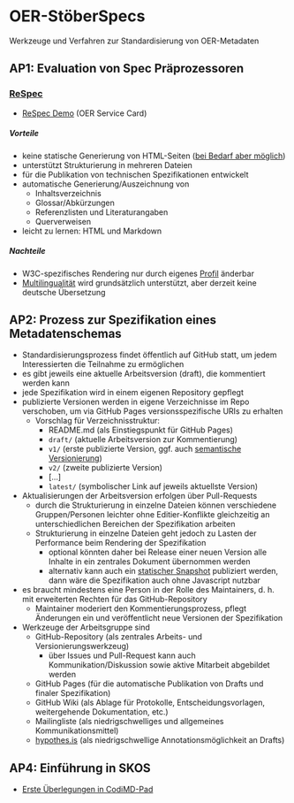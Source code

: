 # OER-StöberSpecs

Werkzeuge und Verfahren zur Standardisierung von OER-Metadaten

## AP1: Evaluation von Spec Präprozessoren

### <a id="respec"></a>[ReSpec](https://github.com/w3c/respec)

* [ReSpec Demo](evaluation/ReSpec/demo-service-card.html) (OER Service Card)

##### Vorteile

- keine statische Generierung von HTML-Seiten ([bei Bedarf aber möglich](https://github.com/w3c/respec/wiki/ReSpec-Editor's-Guide#creating-a-static-snapshot))
- unterstützt Strukturierung in mehreren Dateien
- für die Publikation von technischen Spezifikationen entwickelt
- automatische Generierung/Auszeichnung von
  - Inhaltsverzeichnis
  - Glossar/Abkürzungen
  - Referenzlisten und Literaturangaben
  - Querverweisen
- leicht zu lernen: HTML und Markdown

##### Nachteile

- W3C-spezifisches Rendering nur durch eigenes [Profil](https://github.com/w3c/respec/wiki/Developers-Guide#custom-profiles) änderbar
- [Multilingualität](https://github.com/w3c/respec/blob/develop/src/core/l10n.js) wird grundsätzlich unterstützt, aber derzeit keine deutsche Übersetzung

## AP2: Prozess zur Spezifikation eines Metadatenschemas

- Standardisierungsprozess findet öffentlich auf GitHub statt, um jedem Interessierten die Teilnahme zu ermöglichen
- es gibt jeweils eine aktuelle Arbeitsversion (draft), die kommentiert werden kann
- jede Spezifikation wird in einem eigenen Repository gepflegt
- publizierte Versionen werden in eigene Verzeichnisse im Repo verschoben, um via GitHub Pages versionsspezifische URIs zu erhalten
  - Vorschlag für Verzeichnisstruktur:
    - README.md (als Einstiegspunkt für GitHub Pages)
    - `draft/` (aktuelle Arbeitsversion zur Kommentierung)
    - `v1/` (erste publizierte Version, ggf. auch [semantische Versionierung](https://semver.org/))
    - `v2/` (zweite publizierte Version)
    - [...]
    - `latest/` (symbolischer Link auf jeweils aktuellste Version)
- Aktualisierungen der Arbeitsversion erfolgen über Pull-Requests
  - durch die Strukturierung in einzelne Dateien können verschiedene Gruppen/Personen leichter ohne Editier-Konflikte gleichzeitig an unterschiedlichen Bereichen der Spezifikation arbeiten
  - Strukturierung in einzelne Dateien geht jedoch zu Lasten der Performance beim Rendering der Spezifikation
    - optional könnten daher bei Release einer neuen Version alle Inhalte in ein zentrales Dokument übernommen werden
    - alternativ kann auch ein [statischer Snapshot](https://github.com/w3c/respec/wiki/ReSpec-Editor's-Guide#creating-a-static-snapshot) publiziert werden, dann wäre die Spezifikation auch ohne Javascript nutzbar
- es braucht mindestens eine Person in der Rolle des Maintainers, d. h. mit erweiterten Rechten für das GitHub-Repository
  - Maintainer moderiert den Kommentierungsprozess, pflegt Änderungen ein und veröffentlicht neue Versionen der Spezifikation
- Werkzeuge der Arbeitsgruppe sind
  - GitHub-Repository (als zentrales Arbeits- und Versionierungswerkzeug)
    - über Issues und Pull-Request kann auch Kommunikation/Diskussion sowie aktive Mitarbeit abgebildet werden
  - GitHub Pages (für die automatische Publikation von Drafts und finaler Spezifikation)
  - GitHub Wiki (als Ablage für Protokolle, Entscheidungsvorlagen, weitergehende Dokumentation, etc.)
  - Mailingliste (als niedrigschwelliges und allgemeines Kommunikationsmittel)
  - [hypothes.is](https://web.hypothes.is/) (als niedrigschwellige Annotationsmöglichkeit an Drafts)

## AP4: Einführung in SKOS

* [Erste Überlegungen in CodiMD-Pad](https://pad.gwdg.de/D-QEi-z6RleT1kxBccpWww)
